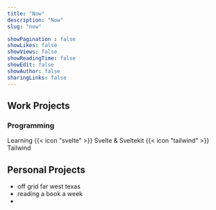 ```yaml
---
title: "Now"
description: "Now"
slug: "now"

showPagination : false
showLikes: false
showViews: false
showReadingTime: false
showEdit: false
showAuthor: false
sharingLinks: false
---
```



## Work Projects

### Programming

Learning {{< icon "svelte" >}} Svelte & Sveltekit
{{< icon "tailwind" >}} Tailwind 


## Personal Projects

* off grid far west texas
* reading a book a week
* 



